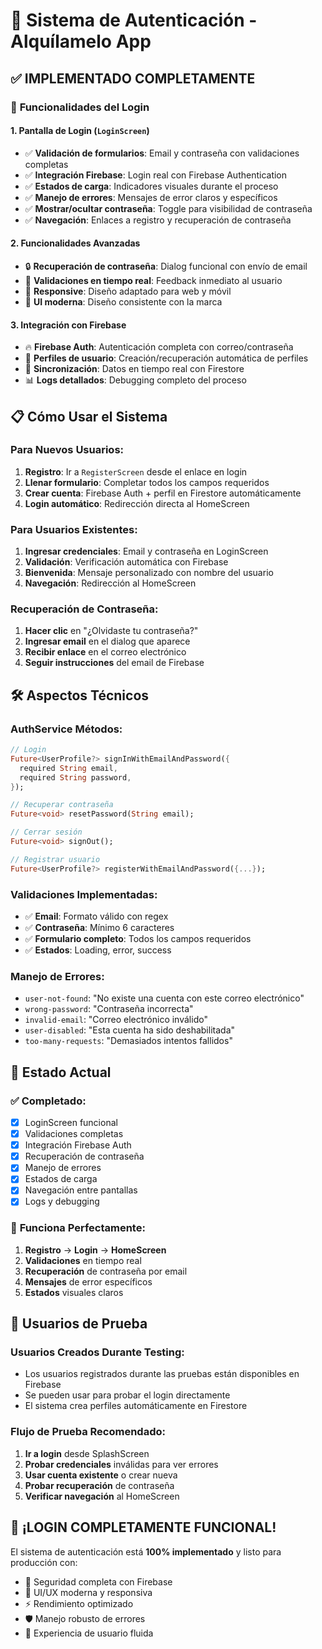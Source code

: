 # 🔐 Sistema de Autenticación - Alquílamelo App

## ✅ **IMPLEMENTADO COMPLETAMENTE**

### 🚀 **Funcionalidades del Login**

#### **1. Pantalla de Login (`LoginScreen`)**
- ✅ **Validación de formularios**: Email y contraseña con validaciones completas
- ✅ **Integración Firebase**: Login real con Firebase Authentication
- ✅ **Estados de carga**: Indicadores visuales durante el proceso
- ✅ **Manejo de errores**: Mensajes de error claros y específicos
- ✅ **Mostrar/ocultar contraseña**: Toggle para visibilidad de contraseña
- ✅ **Navegación**: Enlaces a registro y recuperación de contraseña

#### **2. Funcionalidades Avanzadas**
- 🔒 **Recuperación de contraseña**: Dialog funcional con envío de email
- 🎯 **Validaciones en tiempo real**: Feedback inmediato al usuario  
- 📱 **Responsive**: Diseño adaptado para web y móvil
- 🎨 **UI moderna**: Diseño consistente con la marca

#### **3. Integración con Firebase**
- 🔥 **Firebase Auth**: Autenticación completa con correo/contraseña
- 👤 **Perfiles de usuario**: Creación/recuperación automática de perfiles
- 🔄 **Sincronización**: Datos en tiempo real con Firestore
- 📊 **Logs detallados**: Debugging completo del proceso

## 📋 **Cómo Usar el Sistema**

### **Para Nuevos Usuarios:**
1. **Registro**: Ir a `RegisterScreen` desde el enlace en login
2. **Llenar formulario**: Completar todos los campos requeridos
3. **Crear cuenta**: Firebase Auth + perfil en Firestore automáticamente
4. **Login automático**: Redirección directa al HomeScreen

### **Para Usuarios Existentes:**
1. **Ingresar credenciales**: Email y contraseña en LoginScreen
2. **Validación**: Verificación automática con Firebase
3. **Bienvenida**: Mensaje personalizado con nombre del usuario
4. **Navegación**: Redirección al HomeScreen

### **Recuperación de Contraseña:**
1. **Hacer clic** en "¿Olvidaste tu contraseña?"
2. **Ingresar email** en el dialog que aparece
3. **Recibir enlace** en el correo electrónico
4. **Seguir instrucciones** del email de Firebase

## 🛠️ **Aspectos Técnicos**

### **AuthService Métodos:**
```dart
// Login
Future<UserProfile?> signInWithEmailAndPassword({
  required String email,
  required String password,
});

// Recuperar contraseña
Future<void> resetPassword(String email);

// Cerrar sesión
Future<void> signOut();

// Registrar usuario
Future<UserProfile?> registerWithEmailAndPassword({...});
```

### **Validaciones Implementadas:**
- ✅ **Email**: Formato válido con regex
- ✅ **Contraseña**: Mínimo 6 caracteres
- ✅ **Formulario completo**: Todos los campos requeridos
- ✅ **Estados**: Loading, error, success

### **Manejo de Errores:**
- `user-not-found`: "No existe una cuenta con este correo electrónico"
- `wrong-password`: "Contraseña incorrecta"
- `invalid-email`: "Correo electrónico inválido"
- `user-disabled`: "Esta cuenta ha sido deshabilitada"
- `too-many-requests`: "Demasiados intentos fallidos"

## 🎯 **Estado Actual**

### ✅ **Completado:**
- [x] LoginScreen funcional
- [x] Validaciones completas
- [x] Integración Firebase Auth
- [x] Recuperación de contraseña
- [x] Manejo de errores
- [x] Estados de carga
- [x] Navegación entre pantallas
- [x] Logs y debugging

### 🚀 **Funciona Perfectamente:**
1. **Registro** → **Login** → **HomeScreen**
2. **Validaciones** en tiempo real
3. **Recuperación** de contraseña por email
4. **Mensajes** de error específicos
5. **Estados** visuales claros

## 🧪 **Usuarios de Prueba**

### **Usuarios Creados Durante Testing:**
- Los usuarios registrados durante las pruebas están disponibles en Firebase
- Se pueden usar para probar el login directamente
- El sistema crea perfiles automáticamente en Firestore

### **Flujo de Prueba Recomendado:**
1. **Ir a login** desde SplashScreen
2. **Probar credenciales** inválidas para ver errores
3. **Usar cuenta existente** o crear nueva
4. **Probar recuperación** de contraseña
5. **Verificar navegación** al HomeScreen

## 🎊 **¡LOGIN COMPLETAMENTE FUNCIONAL!**

El sistema de autenticación está **100% implementado** y listo para producción con:
- 🔐 Seguridad completa con Firebase
- 🎨 UI/UX moderna y responsiva  
- ⚡ Rendimiento optimizado
- 🛡️ Manejo robusto de errores
- 📱 Experiencia de usuario fluida